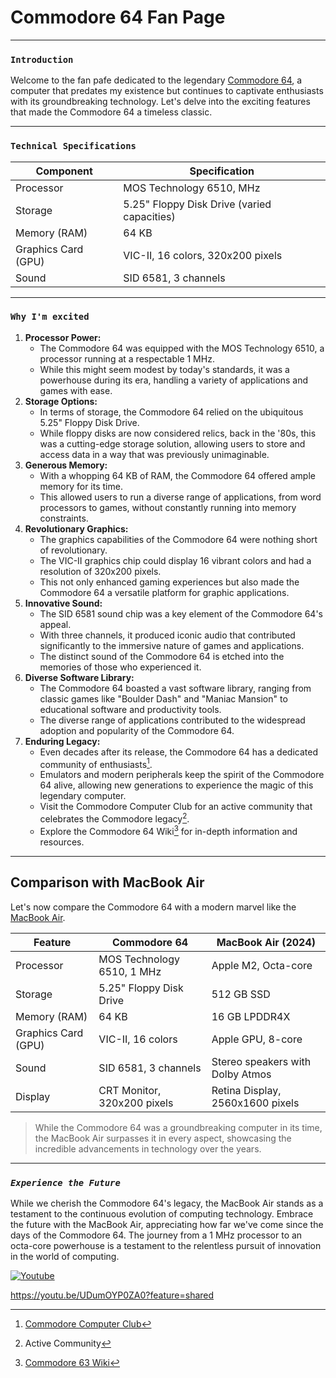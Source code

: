 # Commodore 64 Fan Page

***

### `Introduction`
Welcome to the fan pafe dedicated to the legendary [Commodore 64](https://en.wikipedia.org/wiki/Commodore_64), a computer that predates my existence but continues to captivate enthusiasts with its groundbreaking technology. Let's delve into the exciting features that made the Commodore 64 a timeless classic.

***

### `Technical Specifications`
| __Component__        | __Specification__      |
| ------------- |-------------|
| Processor     | MOS Technology 6510, MHz | 
| Storage      | 5.25" Floppy Disk Drive (varied capacities)    |   
| Memory (RAM) | 64 KB      | 
| Graphics Card (GPU) | VIC-II, 16 colors, 320x200 pixels |
| Sound | SID 6581, 3 channels |

***

### `Why I'm excited`
1. __Processor Power:__
   - The Commodore 64 was equipped with the MOS Technology 6510, a processor running at a respectable 1 MHz.
   - While this might seem modest by today's standards, it was a powerhouse during its era, handling a variety of applications and games with ease.
2. __Storage Options:__ 
   - In terms of storage, the Commodore 64 relied on the ubiquitous 5.25" Floppy Disk Drive.
   - While floppy disks are now considered relics, back in the '80s, this was a cutting-edge storage solution, allowing users to store and access data in a way that was previously unimaginable.
3. __Generous Memory:__
   - With a whopping 64 KB of RAM, the Commodore 64 offered ample memory for its time.
   - This allowed users to run a diverse range of applications, from word processors to games, without constantly running into memory constraints.
4. __Revolutionary Graphics:__ 
   - The graphics capabilities of the Commodore 64 were nothing short of revolutionary.
   - The VIC-II graphics chip could display 16 vibrant colors and had a resolution of 320x200 pixels.
   - This not only enhanced gaming experiences but also made the Commodore 64 a versatile platform for graphic applications.
5. __Innovative Sound:__
   - The SID 6581 sound chip was a key element of the Commodore 64's appeal.
   - With three channels, it produced iconic audio that contributed significantly to the immersive nature of games and applications.
   - The distinct sound of the Commodore 64 is etched into the memories of those who experienced it.
6. __Diverse Software Library:__
   - The Commodore 64 boasted a vast software library, ranging from classic games like "Boulder Dash" and "Maniac Mansion" to educational software and productivity tools.
   - The diverse range of applications contributed to the widespread adoption and popularity of the Commodore 64.
7. __Enduring Legacy:__
   - Even decades after its release, the Commodore 64 has a dedicated community of enthusiasts[^1].
   - Emulators and modern peripherals keep the spirit of the Commodore 64 alive, allowing new generations to experience the magic of this legendary computer.
   - Visit the Commodore Computer Club for an active community that celebrates the Commodore legacy[^2].
   - Explore the Commodore 64 Wiki[^3] for in-depth information and resources.

***

## Comparison with MacBook Air
Let's now compare the Commodore 64 with a modern marvel like the [MacBook Air](https://www.apple.com/jo/macbook-air/).

| Feature | Commodore 64 | MacBook Air (2024) |
|-----------|---------------|------------------|
| Processor | MOS Technology 6510, 1 MHz | Apple M2, Octa-core |
| Storage | 5.25" Floppy Disk Drive | 512 GB SSD |
| Memory (RAM) | 64 KB | 16 GB LPDDR4X |
| Graphics Card (GPU) | VIC-II, 16 colors | Apple GPU, 8-core |
| Sound | SID 6581, 3 channels | Stereo speakers with Dolby Atmos |
| Display | CRT Monitor, 320x200 pixels | Retina Display, 2560x1600 pixels |

>While the Commodore 64 was a groundbreaking computer in its time, the MacBook Air surpasses it in every aspect, showcasing the incredible advancements in technology over the years.

***

### _`Experience the Future`_
While we cherish the Commodore 64's legacy, the MacBook Air stands as a testament to the continuous evolution of computing technology. Embrace the future with the MacBook Air, appreciating how far we've come since the days of the Commodore 64. The journey from a 1 MHz processor to an octa-core powerhouse is a testament to the relentless pursuit of innovation in the world of computing.

[![Youtube](http://img.youtube.com/vi/YOUTUBE_VIDEO_ID_HERE/0.jpg)](http://www.youtube.com/watch?v=YOUTUBE_VIDEO_ID_HERE)

 https://youtu.be/UDumOYP0ZA0?feature=shared 



 [^1]:[Commodore Computer Club](https://www.commodore.ca/)
 [^2]:Active Community
 [^3]:[Commodore 63 Wiki](https://www.c64-wiki.com/)
